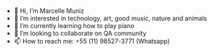 - 👋 Hi, I’m Marcelle Muniz
- 👀 I’m interested in technology, art, good music, nature and animals
- 🌱 I’m currently learning how to play piano
- 💞️ I’m looking to collaborate on QA community
- 📫 How to reach me:   +55 (11) 98527-3771 (Whatsapp)


<!---
munizmarcelle/munizmarcelle is a ✨ special ✨ repository because its `README.md` (this file) appears on your GitHub profile.
You can click the Preview link to take a look at your changes.
--->
